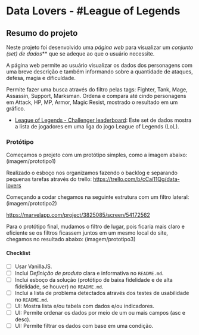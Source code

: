 # Data Lovers - #League of Legends


## Resumo do projeto

Neste projeto foi desenvolvido uma _página web_ para visualizar um
_conjunto (set) de dados_** que se adeque ao que o usuário necessite.

A página web permite ao usuário visualizar os dados dos personagens com uma breve descrição e também informando sobre a quantidade de ataques, defesa, magia e dificuldade.

Permite fazer uma busca através do filtro pelas tags: Fighter, Tank, Mage, Assassin, Support, Marksman. Ordena e compara até cindo personagens em Attack, HP, MP, Armor, Magic Resist, mostrado o resultado em um gráfico.

* [League of Legends - Challenger leaderboard](src/data/lol/lol.json):
  Este set de dados mostra a lista de jogadores em uma liga do
  jogo League of Legends (LoL).



### Protótipo

Começamos o projeto com um protótipo simples, como a imagem abaixo:
(imagem/prototipo1)

Realizado o esboço nos organizamos fazendo o backlog e separando pequenas tarefas através do trello:
https://trello.com/b/cCai11Qg/data-lovers

Começando a codar chegamos na seguinte estrutura com um filtro lateral:
(imagem/prototipo2)

https://marvelapp.com/project/3825085/screen/54172562


Para o protótipo final, mudamos o filtro de lugar, pois ficaria mais claro e eficiente se os filtros ficassem juntos em um mesmo local do site, chegamos no resultado abaixo:
(imagem/prototipo3)


#### Checklist

* [ ] Usar VanillaJS.
* [ ] Inclui _Definição de produto_ clara e informativa no `README.md`.
* [ ] Inclui esboço da solução (protótipo de baixa fidelidade e de alta fidelidade, se houver) no
  `README.md`.
* [ ] Inclui a lista de problema detectados através dos testes de usabilidade
  no `README.md`.
* [ ] UI: Mostra lista e/ou tabela com dados e/ou indicadores.
* [ ] UI: Permite ordenar os dados por meio de um ou mais campos
  (asc e desc).
* [ ] UI: Permite filtrar os dados com base em uma condição.